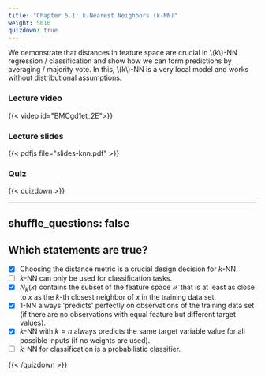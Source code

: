 ```yaml
---
title: "Chapter 5.1: k-Nearest Neighbors (k-NN)"
weight: 5010
quizdown: true
---
```

We demonstrate that distances in feature space are crucial in \\(k\\)-NN regression / classification and show how we can form predictions by averaging / majority vote. In this, \\(k\\)-NN is a very local model and works without distributional assumptions.

<!--more-->

### Lecture video

{{< video id="BMCgd1et_2E">}}

### Lecture slides

{{< pdfjs file="slides-knn.pdf" >}}

### Quiz

{{< quizdown >}}

---
shuffle_questions: false
---

## Which statements are true? 

- [x] Choosing the distance metric is a crucial design decision for $k$-NN.
- [ ] $k$-NN can only be used for classification tasks.
- [x] $N_k(x)$ contains the subset of the feature space $\mathcal{X}$ that is at least as close to $x$ as the $k$-th closest neighbor of $x$ in the training data set.
- [x] 1-NN always 'predicts' perfectly on observations of the training data set (if there are no observations with equal feature but different target values).
- [x] $k$-NN with $k = n$ always predicts the same target variable value for all possible inputs (if no weights are used).
- [ ] $k$-NN for classification is a probabilistic classifier.

{{< /quizdown >}}